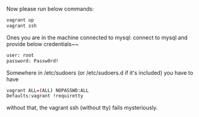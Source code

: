 Now please run below commands: 
```sh
vagrant up
vagrant ssh
```
Ones you are in the machine connected to mysql: connect to mysql and provide below credentials~~ 
```sh
user: root
password: Passw0rd!
```
Somewhere in /etc/sudoers (or /etc/sudoers.d if it's included) you have to have
```sh
vagrant ALL=(ALL) NOPASSWD:ALL
Defaults:vagrant !requiretty
```
without that, the vagrant ssh (without tty) fails mysteriously. 
